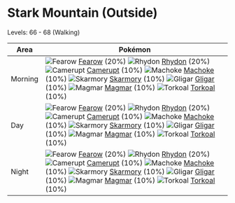 # Stark Mountain (Outside)
Levels: 66 - 68 (Walking)

Area       | Pokémon
---        | ---
Morning    | ![][022]  [Fearow] (20%) ![][112]  [Rhydon] (20%) ![][323]  [Camerupt] (10%)  ![][067]  [Machoke] (10%) ![][227]  [Skarmory] (10%) ![][207]  [Gligar] (10%)  ![][126]  [Magmar] (10%) ![][324]  [Torkoal] (10%)
Day        | ![][022]  [Fearow] (20%) ![][112]  [Rhydon] (20%) ![][323]  [Camerupt] (10%)  ![][067]  [Machoke] (10%) ![][227]  [Skarmory] (10%) ![][207]  [Gligar] (10%)  ![][126]  [Magmar] (10%) ![][324]  [Torkoal] (10%)
Night      | ![][022]  [Fearow] (20%) ![][112]  [Rhydon] (20%) ![][323]  [Camerupt] (10%)  ![][067]  [Machoke] (10%) ![][227]  [Skarmory] (10%) ![][207]  [Gligar] (10%)  ![][126]  [Magmar] (10%) ![][324]  [Torkoal] (10%)


[022]: https://raw.githubusercontent.com/PokeAPI/sprites/master/sprites/pokemon/22.png "Fearow"
[067]: https://raw.githubusercontent.com/PokeAPI/sprites/master/sprites/pokemon/67.png "Machoke"
[112]: https://raw.githubusercontent.com/PokeAPI/sprites/master/sprites/pokemon/112.png "Rhydon"
[126]: https://raw.githubusercontent.com/PokeAPI/sprites/master/sprites/pokemon/126.png "Magmar"
[207]: https://raw.githubusercontent.com/PokeAPI/sprites/master/sprites/pokemon/207.png "Gligar"
[227]: https://raw.githubusercontent.com/PokeAPI/sprites/master/sprites/pokemon/227.png "Skarmory"
[323]: https://raw.githubusercontent.com/PokeAPI/sprites/master/sprites/pokemon/323.png "Camerupt"
[324]: https://raw.githubusercontent.com/PokeAPI/sprites/master/sprites/pokemon/324.png "Torkoal"
[Fearow]: /pokemon_changes/022/
[Machoke]: /pokemon_changes/067/
[Rhydon]: /pokemon_changes/112/
[Magmar]: /pokemon_changes/126/
[Gligar]: /pokemon_changes/207/
[Skarmory]: /pokemon_changes/227/
[Camerupt]: /pokemon_changes/323/
[Torkoal]: /pokemon_changes/324/
